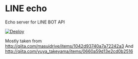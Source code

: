 # LINE echo 

Echo server for LINE BOT API

[![Deploy](https://www.herokucdn.com/deploy/button.png)](https://heroku.com/deploy)

Mostly taken from http://qiita.com/masuidrive/items/1042d93740a7a72242a3
And http://qiita.com/yuya_takeyama/items/0660a59d13e2cd0b2516
